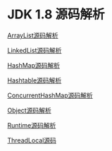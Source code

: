 # JDK 1.8 源码解析

<a href="https://blog.csdn.net/qq_27276045/article/details/88892219">ArrayList源码解析</a>

<a href="https://blog.csdn.net/qq_27276045/article/details/88894953">LinkedList源码解析</a>

<a href="https://blog.csdn.net/qq_27276045/article/details/88897025">HashMap源码解析</a>

<a href="https://blog.csdn.net/qq_27276045/article/details/88892615">Hashtable源码解析</a>

<a href="https://blog.csdn.net/qq_27276045/article/details/88896617">ConcurrentHashMap源码解析</a>

<a href="https://blog.csdn.net/qq_27276045/article/details/88894885">Object源码解析</a>

<a href="https://blog.csdn.net/qq_27276045/article/details/88891315">Runtime源码解析</a>

<a href="https://github.com/wupeixuan/JDKSourceCode1.8/blob/master/src/java/lang/ThreadLocal.java">ThreadLocal源码</a>

